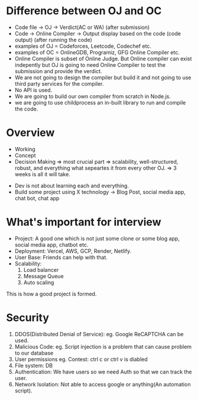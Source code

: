 # Difference between OJ and OC

- Code file -> OJ -> Verdict(AC or WA) (after submission)
- Code -> Online Compiler -> Output display based on the code (code output) (after running the code)
- examples of OJ = Codeforces, Leetcode, Codechef etc.
- examples of OC = OnlineGDB, Programiz, GFG Online Compiler etc.
- Online Compiler is subset of Online Judge. But Online compiler can exist indepently but OJ is going to need Online Compiler to test the submission and provide the verdict.
- We are not going to design the compiler but build it and not going to use third party services for the compiler.
- No API is used.
- We are going to build our own compiler from scratch in Node.js.
- we are going to use childprocess an in-built library to run and compile the code.

# Overview

- Working
- Concept
- Decision Making => most crucial part => scalability, well-structured, robust, and everything what sepeartes it from every other OJ. => 3 weeks is all it will take.
<!-- there are multiple ways to implement the authentication jwt, github auth-->
- Dev is not about learning each and everything.
- Build some project using X technology -> Blog Post, social media app, chat bot, chat app

# What's important for interview

- Project: A good one which is not just some clone or some blog app, social media app, chatbot etc.
- Deployment: Vercel, AWS, GCP, Render, Netlify.
- User Base: Friends can help with that.
- Scalability:
  1. Load balancer
  2. Message Queue
  3. Auto scaling

This is how a good project is formed.

# Security

1. DDOS(Distributed Denial of Service): eg. Google ReCAPTCHA can be used.
2. Malicious Code: eg. Script injection is a problem that can cause problem to our database
3. User permissions eg. Contest: ctrl c or ctrl v is diabled
4. File system: DB
5. Authentication: We have users so we need Auth so that we can track the user.
6. Network Isolation: Not able to access google or anything(An automation script).
